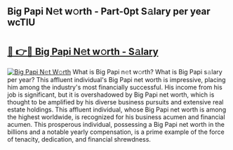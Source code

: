 ## Big Papi N𝚎t w𝚘rth - Part-0pt S𝚊lary per year wcTlU

# <h2><a href="http://gc0mqw.nevu.top/?p=Big+Papi">🔗 👉🔴 Big Papi N𝚎t w𝚘rth - S𝚊lary</a></h2>

[![Big Papi N𝚎t W𝚘rth](https://i.imgur.com/Oavwk0R.jpeg)](http://gc0mqw.nevu.top/?p=Big+Papi)
What is Big Papi n𝚎t w𝚘rth? What is Big Papi s𝚊lary per year?
This affluent individual's Big Papi net worth is impressive, placing him among the industry's most financially successful. His income from his job is significant, but it is overshadowed by Big Papi net worth, which is thought to be amplified by his diverse business pursuits and extensive real estate holdings. This affluent individual, whose Big Papi net worth is among the highest worldwide, is recognized for his business acumen and financial acumen. This prosperous individual, possessing a Big Papi net worth in the billions and a notable yearly compensation, is a prime example of the force of tenacity, dedication, and financial shrewdness.
